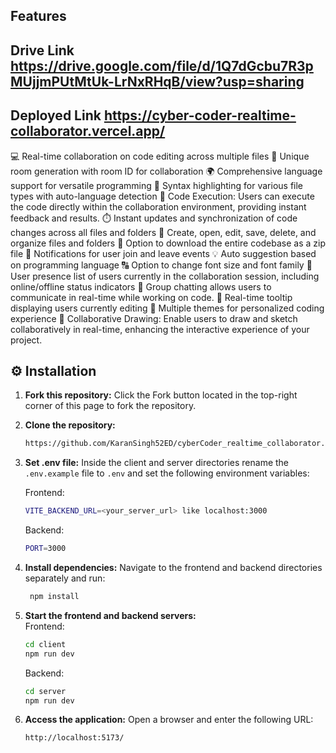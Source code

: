 ## Features

## Drive Link https://drive.google.com/file/d/1Q7dGcbu7R3pMUjjmPUtMtUk-LrNxRHqB/view?usp=sharing

## Deployed Link https://cyber-coder-realtime-collaborator.vercel.app/

💻 Real-time collaboration on code editing across multiple files
🚀 Unique room generation with room ID for collaboration
🌍 Comprehensive language support for versatile programming
🌈 Syntax highlighting for various file types with auto-language detection
🚀 Code Execution: Users can execute the code directly within the collaboration environment, providing instant feedback and results.
⏱️ Instant updates and synchronization of code changes across all files and folders
📁 Create, open, edit, save, delete, and organize files and folders
💾 Option to download the entire codebase as a zip file
📣 Notifications for user join and leave events
💡 Auto suggestion based on programming language
🔠 Option to change font size and font family
👥 User presence list of users currently in the collaboration session, including online/offline status indicators
💬 Group chatting allows users to communicate in real-time while working on code.
🎩 Real-time tooltip displaying users currently editing
🎨 Multiple themes for personalized coding experience
🎨 Collaborative Drawing: Enable users to draw and sketch collaboratively in real-time, enhancing the interactive experience of your project.

## ⚙️ Installation

1. **Fork this repository:** Click the Fork button located in the top-right corner of this page to fork the repository.
2. **Clone the repository:**

   ```bash
   https://github.com/KaranSingh52ED/cyberCoder_realtime_collaborator.git
   ```

3. **Set .env file:**
   Inside the client and server directories rename the `.env.example` file to `.env` and set the following environment variables:

   Frontend:

   ```bash
   VITE_BACKEND_URL=<your_server_url> like localhost:3000
   ```

   Backend:

   ```bash
   PORT=3000
   ```

4. **Install dependencies:**
   Navigate to the frontend and backend directories separately and run:
   ```bash
    npm install
   ```
5. **Start the frontend and backend servers:**  
   Frontend:
   ```bash
   cd client
   npm run dev
   ```
   Backend:
   ```bash
   cd server
   npm run dev
   ```
6. **Access the application:**
   Open a browser and enter the following URL:
   ```bash
   http://localhost:5173/
   ```
